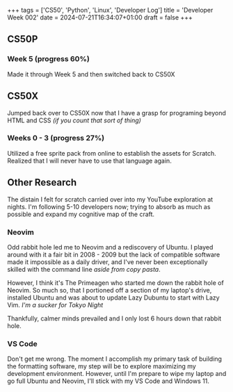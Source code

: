 +++
tags = ['CS50', 'Python', 'Linux', 'Developer Log']
title = 'Developer Week 002'
date = 2024-07-21T16:34:07+01:00
draft = false
+++

## CS50P

### Week 5 (progress 60%)

Made it through Week 5 and then switched back to CS50X

## CS50X

Jumped back over to CS50X now that I have a grasp for programing beyond HTML and CSS _(if you count that sort of thing)_

### Weeks 0 - 3 (progress 27%)

Utilized a free sprite pack from online to establish the assets for Scratch. Realized that I will never have to use that language again.

## Other Research

The distain I felt for scratch carried over into my YouTube exploration at nights. I'm following 5-10 developers now; trying to absorb as much as possible and expand my cognitive map of the craft.

### Neovim

Odd rabbit hole led me to Neovim and a rediscovery of Ubuntu. I played around with it a fair bit in 2008 - 2009 but the lack of compatible software made it impossible as a daily driver, and I've never been exceptionally skilled with the command line _aside from copy pasta_.

However, I think it's The Primeagen who started me down the rabbit hole of Neovim. So much so, that I portioned off a section of my laptop's drive, installed Ubuntu and was about to update Lazy Dubuntu to start with Lazy Vim. _I'm a sucker for Tokyo Night_

Thankfully, calmer minds prevailed and I only lost 6 hours down that rabbit hole.

### VS Code

Don't get me wrong. The moment I accomplish my primary task of building the formatting software, my step will be to explore maximizing my development environment. However, until I'm prepare to wipe my laptop and go full Ubuntu and Neovim, I'll stick with my VS Code and Windows 11.
